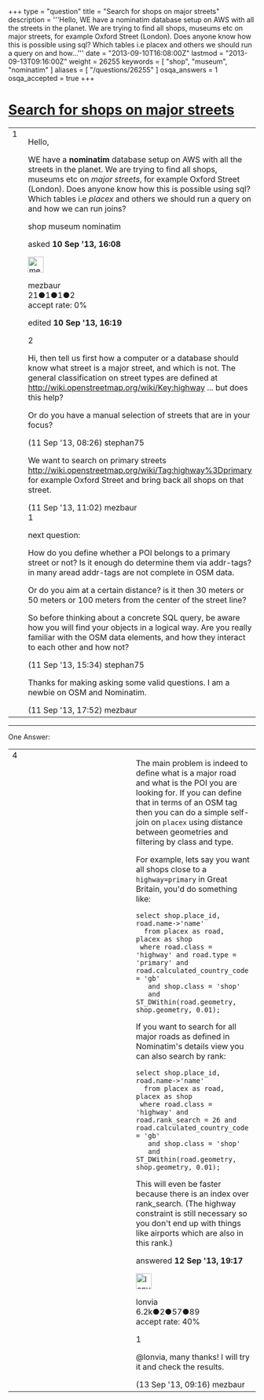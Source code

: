 +++
type = "question"
title = "Search for shops on major streets"
description = '''Hello, WE have a nominatim database setup on AWS with all the streets in the planet. We are trying to find all shops, museums etc on major streets, for example Oxford Street (London). Does anyone know how this is possible using sql? Which tables i.e placex and others we should run a query on and how...'''
date = "2013-09-10T16:08:00Z"
lastmod = "2013-09-13T09:16:00Z"
weight = 26255
keywords = [ "shop", "museum", "nominatim" ]
aliases = [ "/questions/26255" ]
osqa_answers = 1
osqa_accepted = true
+++

<div class="headNormal">

# [Search for shops on major streets](/questions/26255/search-for-shops-on-major-streets)

</div>

<div id="main-body">

<div id="askform">

<table id="question-table" style="width:100%;">
<colgroup>
<col style="width: 50%" />
<col style="width: 50%" />
</colgroup>
<tbody>
<tr>
<td style="width: 30px; vertical-align: top"><div class="vote-buttons">
<span id="post-26255-upvote" class="ajax-command post-vote up" rel="nofollow" title="I like this post (click again to cancel)"> </span>
<div id="post-26255-score" class="post-score" title="current number of votes">
1
</div>
<span id="post-26255-downvote" class="ajax-command post-vote down" rel="nofollow" title="I dont like this post (click again to cancel)"> </span> <span id="favorite-mark" class="ajax-command favorite-mark" rel="nofollow" title="mark/unmark this question as favorite (click again to cancel)"> </span>
<div id="favorite-count" class="favorite-count">
&#10;</div>
</div></td>
<td><div id="item-right">
<div class="question-body">
<p>Hello,</p>
<p>WE have a <strong>nominatim</strong> database setup on AWS with all the streets in the planet. We are trying to find all shops, museums etc on <em>major streets</em>, for example Oxford Street (London). Does anyone know how this is possible using sql? Which tables i.e <em>placex</em> and others we should run a query on and how we can run joins?</p>
</div>
<div id="question-tags" class="tags-container tags">
<span class="post-tag tag-link-shop" rel="tag" title="see questions tagged &#39;shop&#39;">shop</span> <span class="post-tag tag-link-museum" rel="tag" title="see questions tagged &#39;museum&#39;">museum</span> <span class="post-tag tag-link-nominatim" rel="tag" title="see questions tagged &#39;nominatim&#39;">nominatim</span>
</div>
<div id="question-controls" class="post-controls">
&#10;</div>
<div class="post-update-info-container">
<div class="post-update-info post-update-info-user">
<p>asked <strong>10 Sep '13, 16:08</strong></p>
<img src="https://secure.gravatar.com/avatar/e567ac886de3df68c63f58ce75365a2c?s=32&amp;d=identicon&amp;r=g" class="gravatar" width="32" height="32" alt="mezbaur&#39;s gravatar image" />
<p><span>mezbaur</span><br />
<span class="score" title="21 reputation points">21</span><span title="1 badges"><span class="badge1">●</span><span class="badgecount">1</span></span><span title="1 badges"><span class="silver">●</span><span class="badgecount">1</span></span><span title="2 badges"><span class="bronze">●</span><span class="badgecount">2</span></span><br />
<span class="accept_rate" title="Rate of the user&#39;s accepted answers">accept rate:</span> <span title="mezbaur has no accepted answers">0%</span></p>
</div>
<div class="post-update-info post-update-info-edited">
<p><span> edited <strong>10 Sep '13, 16:19</strong> </span></p>
</div>
</div>
<div id="comments-container-26255" class="comments-container">
<span id="26270"></span>
<div id="comment-26270" class="comment">
<div id="post-26270-score" class="comment-score">
2
</div>
<div class="comment-text">
<p>Hi, then tell us first how a computer or a database should know what street is a major street, and which is not. The general classification on street types are defined at <a href="http://wiki.openstreetmap.org/wiki/Key:highway">http://wiki.openstreetmap.org/wiki/Key:highway</a> ... but does this help?</p>
<p>Or do you have a manual selection of streets that are in your focus?</p>
</div>
<div id="comment-26270-info" class="comment-info">
<span class="comment-age">(11 Sep '13, 08:26)</span> <span class="comment-user userinfo">stephan75</span>
</div>
</div>
<span id="26278"></span>
<div id="comment-26278" class="comment">
<div id="post-26278-score" class="comment-score">
&#10;</div>
<div class="comment-text">
<p>We want to search on primary streets <a href="http://wiki.openstreetmap.org/wiki/Tag:highway%3Dprimary">http://wiki.openstreetmap.org/wiki/Tag:highway%3Dprimary</a> for example Oxford Street and bring back all shops on that street.</p>
</div>
<div id="comment-26278-info" class="comment-info">
<span class="comment-age">(11 Sep '13, 11:02)</span> <span class="comment-user userinfo">mezbaur</span>
</div>
</div>
<span id="26289"></span>
<div id="comment-26289" class="comment">
<div id="post-26289-score" class="comment-score">
1
</div>
<div class="comment-text">
<p>next question:</p>
<p>How do you define whether a POI belongs to a primary street or not? Is it enough do determine them via addr-tags? in many aread addr-tags are not complete in OSM data.</p>
<p>Or do you aim at a certain distance? is it then 30 meters or 50 meters or 100 meters from the center of the street line?</p>
<p>So before thinking about a concrete SQL query, be aware how you will find your objects in a logical way. Are you really familiar with the OSM data elements, and how they interact to each other and how not?</p>
</div>
<div id="comment-26289-info" class="comment-info">
<span class="comment-age">(11 Sep '13, 15:34)</span> <span class="comment-user userinfo">stephan75</span>
</div>
</div>
<span id="26292"></span>
<div id="comment-26292" class="comment">
<div id="post-26292-score" class="comment-score">
&#10;</div>
<div class="comment-text">
<p>Thanks for making asking some valid questions. I am a newbie on OSM and Nominatim.</p>
</div>
<div id="comment-26292-info" class="comment-info">
<span class="comment-age">(11 Sep '13, 17:52)</span> <span class="comment-user userinfo">mezbaur</span>
</div>
</div>
</div>
<div id="comment-tools-26255" class="comment-tools">
&#10;</div>
<div class="clear">
&#10;</div>
<div id="comment-26255-form-container" class="comment-form-container">
&#10;</div>
<div class="clear">
&#10;</div>
</div></td>
</tr>
</tbody>
</table>

------------------------------------------------------------------------

<div class="tabBar">

<span id="sort-top"></span>

<div class="headQuestions">

One Answer:

</div>

</div>

<span id="26312"></span>

<div id="answer-container-26312" class="answer accepted-answer">

<table style="width:100%;">
<colgroup>
<col style="width: 50%" />
<col style="width: 50%" />
</colgroup>
<tbody>
<tr>
<td style="width: 30px; vertical-align: top"><div class="vote-buttons">
<span id="post-26312-upvote" class="ajax-command post-vote up" rel="nofollow" title="I like this post (click again to cancel)"> </span>
<div id="post-26312-score" class="post-score" title="current number of votes">
4
</div>
<span id="post-26312-downvote" class="ajax-command post-vote down" rel="nofollow" title="I dont like this post (click again to cancel)"> </span> <span class="accept-answer on" rel="nofollow" title="mezbaur has selected this answer as the correct answer"> </span>
</div></td>
<td><div class="item-right">
<div class="answer-body">
<p>The main problem is indeed to define what is a major road and what is the POI you are looking for. If you can define that in terms of an OSM tag then you can do a simple self-join on <code>placex</code> using distance between geometries and filtering by class and type.</p>
<p>For example, lets say you want all shops close to a <code>highway=primary</code> in Great Britain, you'd do something like:</p>
<pre><code>select shop.place_id, road.name-&gt;&#39;name&#39;
  from placex as road, placex as shop
 where road.class = &#39;highway&#39; and road.type = &#39;primary&#39; and road.calculated_country_code = &#39;gb&#39;
   and shop.class = &#39;shop&#39;
   and ST_DWithin(road.geometry, shop.geometry, 0.01);</code></pre>
<p>If you want to search for all major roads as defined in Nominatim's details view you can also search by rank:</p>
<pre><code>select shop.place_id, road.name-&gt;&#39;name&#39;
  from placex as road, placex as shop
 where road.class = &#39;highway&#39; and road.rank_search = 26 and road.calculated_country_code = &#39;gb&#39;
   and shop.class = &#39;shop&#39;
   and ST_DWithin(road.geometry, shop.geometry, 0.01);</code></pre>
<p>This will even be faster because there is an index over rank_search. (The highway constraint is still necessary so you don't end up with things like airports which are also in this rank.)</p>
</div>
<div class="answer-controls post-controls">
&#10;</div>
<div class="post-update-info-container">
<div class="post-update-info post-update-info-user">
<p>answered <strong>12 Sep '13, 19:17</strong></p>
<img src="https://secure.gravatar.com/avatar/d888b712d85dee0aa304297f2dc697c7?s=32&amp;d=identicon&amp;r=g" class="gravatar" width="32" height="32" alt="lonvia&#39;s gravatar image" />
<p><span>lonvia</span><br />
<span class="score" title="6213 reputation points"><span>6.2k</span></span><span title="2 badges"><span class="badge1">●</span><span class="badgecount">2</span></span><span title="57 badges"><span class="silver">●</span><span class="badgecount">57</span></span><span title="89 badges"><span class="bronze">●</span><span class="badgecount">89</span></span><br />
<span class="accept_rate" title="Rate of the user&#39;s accepted answers">accept rate:</span> <span title="lonvia has 43 accepted answers">40%</span></p>
</div>
</div>
<div id="comments-container-26312" class="comments-container">
<span id="26319"></span>
<div id="comment-26319" class="comment">
<div id="post-26319-score" class="comment-score">
1
</div>
<div class="comment-text">
<p><span>@lonvia</span>, many thanks! I will try it and check the results.</p>
</div>
<div id="comment-26319-info" class="comment-info">
<span class="comment-age">(13 Sep '13, 09:16)</span> <span class="comment-user userinfo">mezbaur</span>
</div>
</div>
</div>
<div id="comment-tools-26312" class="comment-tools">
&#10;</div>
<div class="clear">
&#10;</div>
<div id="comment-26312-form-container" class="comment-form-container">
&#10;</div>
<div class="clear">
&#10;</div>
</div></td>
</tr>
</tbody>
</table>

</div>

<div class="paginator-container-left">

</div>

</div>

</div>

